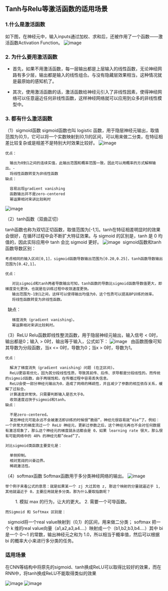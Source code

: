 ## Tanh与Relu等激活函数的适用场景

### 1.什么是激活函数
  如下图，在神经元中，输入inputs通过加权、求和后，还被作用了一个函数——激活函数Activation Function。
   ![image](https://user-images.githubusercontent.com/59279781/120734788-0fd05600-c51c-11eb-9341-516f351e684b.png)

### 2. 为什么要用激活函数 
  * 首先，如果不用激活函数，每一层输出都是上层输入的线性函数，无论神经网路有多少层，输出都是输入的线性组合。与没有隐藏层效果相当，这种情况就是最原始的感知机了。

  * 其次，使用激活函数的话，激活函数给神经元引入了非线性因素，使得神经网络可以任意逼近任何非线性函数，这样神经网络就可以应用到众多的非线性模型中。


### 3. 都有什么激活函数
  （1）sigmoid函数 
    sigmoid函数也叫 logistic 函数，用于隐层神经元输出，取值范围为(0,1)，它可以将一个实数映射到(0,1)的区间，可以用来做二分类，在特征相差比较复杂或是相差不是特别大时效果比较好。 
      ![image](https://user-images.githubusercontent.com/59279781/120735058-7fdedc00-c51c-11eb-9f36-f1a11ce3f7aa.png)
  
    优点：

      输出为0到1之间的连续实值，此输出范围和概率范围一致，因此可以用概率的方式解释输出。-
      将线性函数转变为非线性函数
    缺点：

      容易出现gradient vanishing
      函数输出并不是zero-centered
      幂运算相对来讲比较耗时
        
  ![image](https://user-images.githubusercontent.com/59279781/120735169-b6b4f200-c51c-11eb-9f21-36a08a37ab09.png)
  
  （2）tanh函数（双曲正切）

   tanh函数也称为双切正切函数，取值范围为[-1,1]。tanh在特征相差明显时的效果会很好，在循环过程中会不断扩大特征效果。与 sigmoid 的区别是，tanh 是 0 均值的，因此实际应用中 tanh 会比 sigmoid 更好。
  ![image](https://user-images.githubusercontent.com/59279781/120735242-d64c1a80-c51c-11eb-9f7f-8114b62d246e.png)
   sigmoid函数和tanh函数导数区别：

    考虑相同的输入区间[0,1]，sigmoid函数导数输出范围为[0.20,0.25]，tanh函数导数输出范围为[0.42,1]。

    优点：

       对比sigmoid和tanh两者导数输出可知，tanh函数的导数比sigmoid函数导数值更大，即梯度变化更快，也就是在训练过程中收敛速度更快。
       输出范围为-1到1之间，这样可以使得输出均值为0，这个性质可以提高BP训练的效率。
       将线性函数转变为非线性函数。
    缺点：

       梯度消失（gradient vanishing）。
       幂运算相对来讲比较耗时。
       
（3）ReLU
   Relu函数即线性整流函数，用于隐层神经元输出，输入信号 < 0时，输出都是0；输入 > 0时，输出等于输入，公式如下：
   ![image](https://user-images.githubusercontent.com/59279781/120735347-07c4e600-c51d-11eb-9f2e-2694d0851ba6.png)
  由函数图像可知其导数为分段函数，当x <= 0时，导数为0；当x > 0时，导数为1。

    优点：

      解决了梯度消失（gradient vanishing）问题 (在正区间)。
      ReLU更容易优化，因为其分段线性性质，导致其前传、后传、求导都是分段线性的。而传统的sigmoid函数，由于两端饱和，在传播过程中容易丢失信息。
      ReLU会使一部分神经元输出为0，造成了网络的稀疏性，并且减少了参数的相互依存关系，缓解了过拟合。
      计算速度非常快，只需要判断输入是否大于0。
      收敛速度远快于sigmoid和tanh。
    缺点：

      不是zero-centered。
      某些神经元可能永远不会被激活即训练的时候很”脆弱”，神经元很容易就”die”了。例如：一个非常大的梯度流过一个 ReLU 神经元，更新过参数之后，这个神经元再也不会对任何数据有激活现象了，那么这个神经元的梯度就永远都会是 0，如果 learning rate 很大，那么很有可能网络中的 40% 的神经元都”dead”了。

    对比sigmoid类函数主要变化是： 

      单侧抑制。
      相对宽阔的兴奋边界。
      稀疏激活性。

（4）softmax函数
  Softmax函数用于多分类神经网络的输出。
   ![image](https://user-images.githubusercontent.com/59279781/120735482-4490dd00-c51d-11eb-84ca-edaf769156a4.png)
    
    举个例子来看公式的意思：就是如果某一个 zj 大过其他 z, 那这个映射的分量就逼近于 1,其他就逼近于 0，主要应用就是多分类。那为什么要取指数呢？
　　   1. 模拟 max 的行为，让大的更大。
      2. 需要一个可导函数。

    而Sigmoid 和 Softmax 区别是：

        sigmoid将一个real value映射到（0,1）的区间，用来做二分类；
        softmax 把一个 k 维的real value向量（a1,a2,a3,a4….）映射成一个（b1,b2,b3,b4….）其中 bi 是一个 0～1 的常数，输出神经元之和为 1.0，所以相当于概率值，然后可以根据 bi 的概率大小来进行多分类的任务。

### 适用场景
  在CNN等结构中将原先的sigmoid、tanh换成ReLU可以取得比较好的效果，而在RNN中，将tanh换成ReLU不能取得类似的效果
  
  ![image](https://user-images.githubusercontent.com/59279781/120735657-933e7700-c51d-11eb-922b-0292ab611a10.png)
  ![image](https://user-images.githubusercontent.com/59279781/120735724-b537f980-c51d-11eb-8349-093ce11d7629.png)

